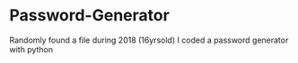# Password-Generator
Randomly found a file during 2018 (16yrsold) I coded a password generator with python 
